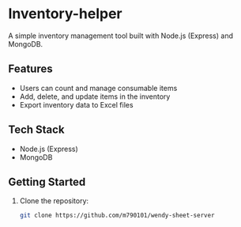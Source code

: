 # Inventory-helper

A simple inventory management tool built with Node.js (Express) and MongoDB.

## Features

- Users can count and manage consumable items
- Add, delete, and update items in the inventory
- Export inventory data to Excel files

## Tech Stack

- Node.js (Express)
- MongoDB

## Getting Started

1. Clone the repository:

   ```bash
   git clone https://github.com/m790101/wendy-sheet-server